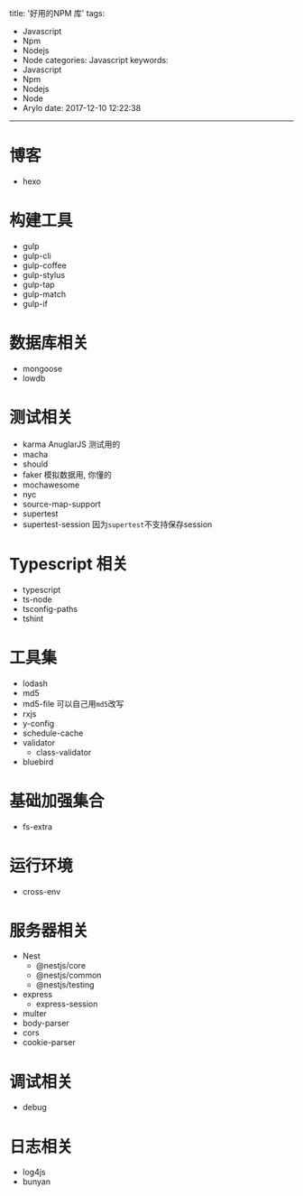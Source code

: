 title: '好用的NPM 库'
tags:
  - Javascript
  - Npm
  - Nodejs
  - Node
categories: Javascript
keywords:
  - Javascript
  - Npm
  - Nodejs
  - Node
  - Arylo
date: 2017-12-10 12:22:38
---

# 博客

- hexo

# 构建工具

- gulp
- gulp-cli
- gulp-coffee
- gulp-stylus
- gulp-tap
- gulp-match
- gulp-if

# 数据库相关

- mongoose
- lowdb

# 测试相关

- karma
  AnuglarJS 测试用的
- macha
- should
- faker
  模拟数据用, 你懂的
- mochawesome
- nyc
- source-map-support
- supertest
- supertest-session
  因为`supertest`不支持保存session

# Typescript 相关

- typescript
- ts-node
- tsconfig-paths
- tshint

# 工具集

- lodash
- md5
- md5-file
  可以自己用`md5`改写
- rxjs
- y-config
- schedule-cache
- validator
  + class-validator
- bluebird

# 基础加强集合

- fs-extra

# 运行环境

- cross-env

# 服务器相关

- Nest
  + @nestjs/core
  + @nestjs/common
  + @nestjs/testing
- express
  + express-session
- multer
- body-parser
- cors
- cookie-parser

# 调试相关

- debug

# 日志相关

- log4js
- bunyan